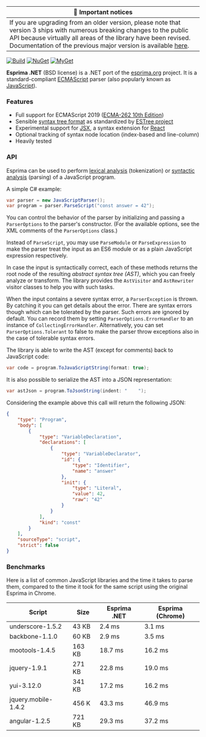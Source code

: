 | :mega: Important notices |
|--------------|
|If you are upgrading from an older version, please note that version 3 ships with numerous breaking changes to the public API because virtually all areas of the library have been revised.<br />Documentation of the previous major version is available [here](https://github.com/sebastienros/esprima-dotnet/tree/v2.1.3). |

[![Build](https://github.com/sebastienros/esprima-dotnet/actions/workflows/staging.yml/badge.svg)](https://github.com/sebastienros/esprima-dotnet/actions/workflows/staging.yml)
[![NuGet](https://img.shields.io/nuget/v/esprima.svg)](https://www.nuget.org/packages/esprima)
[![MyGet](https://img.shields.io/myget/esprimadotnet/v/esprima?label=MyGet)](https://www.myget.org/feed/esprimadotnet/package/nuget/Esprima)

**Esprima .NET** (BSD license) is a .NET port of the [esprima.org](http://esprima.org) project.
It is a standard-compliant [ECMAScript](http://www.ecma-international.org/publications/standards/Ecma-262.htm)
parser (also popularly known as
[JavaScript](https://en.wikipedia.org/wiki/JavaScript)).

### Features

- Full support for ECMAScript 2019 ([ECMA-262 10th Edition](http://www.ecma-international.org/publications/standards/Ecma-262.htm))
- Sensible [syntax tree format](https://github.com/estree/estree/blob/master/es5.md) as standardized by [ESTree project](https://github.com/estree/estree)
- Experimental support for [JSX](https://facebook.github.io/jsx/), a syntax extension for [React](https://facebook.github.io/react/)
- Optional tracking of syntax node location (index-based and line-column)
- Heavily tested

### API

Esprima can be used to perform [lexical analysis](https://en.wikipedia.org/wiki/Lexical_analysis) (tokenization) or [syntactic analysis](https://en.wikipedia.org/wiki/Parsing) (parsing) of a JavaScript program.

A simple C# example:

```csharp
var parser = new JavaScriptParser();
var program = parser.ParseScript("const answer = 42");
```

You can control the behavior of the parser by initializing and passing a `ParserOptions` to the parser's constructor. (For the available options, see the XML comments of the `ParserOptions` class.)

Instead of `ParseScript`, you may use `ParseModule` or `ParseExpression` to make the parser treat the input as an ES6 module or as a plain JavaScript expression respectively.

In case the input is syntactically correct, each of these methods returns the root node of the resulting *abstract syntax tree (AST)*, which you can freely analyze or transform. The library provides the `AstVisitor` and `AstRewriter` visitor classes to help you with such tasks.

When the input contains a severe syntax error, a `ParserException` is thrown. By catching it you can get details about the error. There are syntax errors though which can be tolerated by the parser. Such errors are ignored by default. You can record them by setting `ParserOptions.ErrorHandler` to an instance of `CollectingErrorHandler`. Alternatively, you can set `ParserOptions.Tolerant` to false to make the parser throw exceptions also in the case of tolerable syntax errors.

The library is able to write the AST (except for comments) back to JavaScript code:

```csharp
var code = program.ToJavaScriptString(format: true);
```

It is also possible to serialize the AST into a JSON representation:

```csharp
var astJson = program.ToJsonString(indent: "    ");
```

Considering the example above this call will return the following JSON:

```json
{
    "type": "Program",
    "body": [
        {
            "type": "VariableDeclaration",
            "declarations": [
                {
                    "type": "VariableDeclarator",
                    "id": {
                        "type": "Identifier",
                        "name": "answer"
                    },
                    "init": {
                        "type": "Literal",
                        "value": 42,
                        "raw": "42"
                    }
                }
            ],
            "kind": "const"
        }
    ],
    "sourceType": "script",
    "strict": false
}
```

### Benchmarks

Here is a list of common JavaScript libraries and the time it takes to parse them, 
compared to the time it took for the same script using the original Esprima in Chrome.

| Script | Size | Esprima .NET | Esprima (Chrome) |
| --- | --- | --- | --- |
| underscore-1.5.2 | 43 KB | 2.4 ms | 3.1 ms |
| backbone-1.1.0 | 60 KB | 2.9 ms | 3.5 ms |
| mootools-1.4.5 | 163 KB | 18.7 ms | 16.2 ms | 
| jquery-1.9.1 | 271 KB | 22.8 ms | 19.0 ms |
| yui-3.12.0| 341 KB | 17.2 ms | 16.2 ms |
| jquery.mobile-1.4.2 | 456 K | 43.3 ms | 46.9 ms | 
| angular-1.2.5 | 721 KB | 29.3 ms | 37.2 ms |
